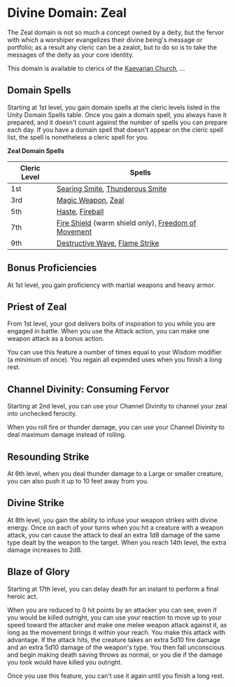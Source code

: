 # Divine Domain: Zeal
The Zeal domain is not so much a concept owned by a deity, but the fervor with which a worshiper evangelizes their divine being's message or portfolio; as a result any cleric can be a zealot, but to do so is to take the messages of the deity as your core identity.

This domain is available to clerics of the [Kaevarian Church](../../Religions/KaevarianChurch.md), ...

## Domain Spells
Starting at 1st level, you gain domain spells at the cleric levels listed in the Unity Domain Spells table. Once you gain a domain spell, you always have it prepared, and it doesn't count against the number of spells you can prepare each day. If you have a domain spell that doesn't appear on the cleric spell list, the spell is nonetheless a cleric spell for you.

**Zeal Domain Spells**

Cleric Level |	Spells
------------ | -----
1st	| [Searing Smite](../../Magic/Spells/searing-smite.md), [Thunderous Smite](../../Magic/Spells/thunderous-smite.md)
3rd	| [Magic Weapon](../../Magic/Spells/magic-weapon.md), [Zeal](../../Magic/Spells/zeal.md)
5th	| [Haste](../../Magic/Spells/haste.md), [Fireball](../../Magic/Spells/fireball.md)
7th	| [Fire Shield](../../Magic/Spells/fire-shield.md) (warm shield only), [Freedom of Movement](../../Magic/Spells/freedom-of-movement.md)
9th	| [Destructive Wave](../../Magic/Spells/destructive-wave.md), [Flame Strike](../../Magic/Spells/flame-strike.md)

## Bonus Proficiencies
At 1st level, you gain proficiency with martial weapons and heavy armor.

## Priest of Zeal
From 1st level, your god delivers bolts of inspiration to you while you are engaged in battle. When you use the Attack action, you can make one weapon attack as a bonus action.

You can use this feature a number of times equal to your Wisdom modifier (a minimum of once). You regain all expended uses when you finish a long rest.

## Channel Divinity: Consuming Fervor
Starting at 2nd level, you can use your Channel Divinity to channel your zeal into unchecked ferocity.

When you roll fire or thunder damage, you can use your Channel Divinity to deal maximum damage instead of rolling.

## Resounding Strike
At 6th level, when you deal thunder damage to a Large or smaller creature, you can also push it up to 10 feet away from you.

## Divine Strike
At 8th level, you gain the ability to infuse your weapon strikes with divine energy. Once on each of your turns when you hit a creature with a weapon attack, you can cause the attack to deal an extra 1d8 damage of the same type dealt by the weapon to the target. When you reach 14th level, the extra damage increases to 2d8.

## Blaze of Glory
Starting at 17th level, you can delay death for an instant to perform a final heroic act.

When you are reduced to 0 hit points by an attacker you can see, even if you would be killed outright, you can use your reaction to move up to your speed toward the attacker and make one melee weapon attack against it, as long as the movement brings it within your reach. You make this attack with advantage. If the attack hits, the creature takes an extra 5d10 fire damage and an extra 5d10 damage of the weapon's type. You then fall unconscious and begin making death saving throws as normal, or you die if the damage you took would have killed you outright.

Once you use this feature, you can't use it again until you finish a long rest.

